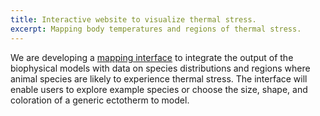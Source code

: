 ```yaml
---
title: Interactive website to visualize thermal stress.
excerpt: Mapping body temperatures and regions of thermal stress.
---
```

We are developing a [mapping interface](http://biophys.microclim.org) to integrate the output of the biophysical models with data on species distributions and regions where animal species are likely to experience thermal stress. The interface will enable users to explore example species or choose the size, shape, and coloration of a generic ectotherm to model.
